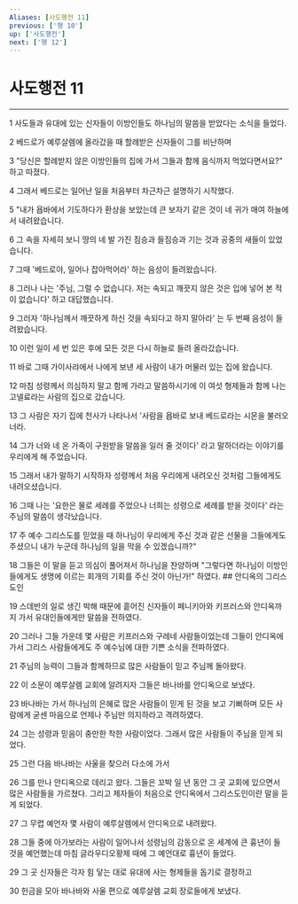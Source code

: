 ```yaml
---
Aliases: [사도행전 11]
previous: ['행 10']
up: ['사도행전']
next: ['행 12']
---
```

# 사도행전 11

***


1 사도들과 유대에 있는 신자들이 이방인들도 하나님의 말씀을 받았다는 소식을 들었다. 

2 베드로가 예루살렘에 올라갔을 때 할례받은 신자들이 그를 비난하며 

3 "당신은 할례받지 않은 이방인들의 집에 가서 그들과 함께 음식까지 먹었다면서요?" 하고 따졌다. 

4 그래서 베드로는 일어난 일을 처음부터 차근차근 설명하기 시작했다. 

5 "내가 욥바에서 기도하다가 환상을 보았는데 큰 보자기 같은 것이 네 귀가 매여 하늘에서 내려왔습니다. 

6 그 속을 자세히 보니 땅의 네 발 가진 짐승과 들짐승과 기는 것과 공중의 새들이 있었습니다. 

7 그때 '베드로야, 일어나 잡아먹어라' 하는 음성이 들려왔습니다. 

8 그러나 나는 '주님, 그럴 수 없습니다. 저는 속되고 깨끗지 않은 것은 입에 넣어 본 적이 없습니다' 하고 대답했습니다. 

9 그러자 '하나님께서 깨끗하게 하신 것을 속되다고 하지 말아라' 는 두 번째 음성이 들려왔습니다. 

10 이런 일이 세 번 있은 후에 모든 것은 다시 하늘로 들려 올라갔습니다. 

11 바로 그때 가이사랴에서 나에게 보낸 세 사람이 내가 머물러 있는 집에 왔습니다. 

12 마침 성령께서 의심하지 말고 함께 가라고 말씀하시기에 이 여섯 형제들과 함께 나는 고넬료라는 사람의 집으로 갔습니다. 

13 그 사람은 자기 집에 천사가 나타나서 '사람을 욥바로 보내 베드로라는 시몬을 불러오너라. 

14 그가 너와 네 온 가족이 구원받을 말씀을 일러 줄 것이다' 라고 말하더라는 이야기를 우리에게 해 주었습니다. 

15 그래서 내가 말하기 시작하자 성령께서 처음 우리에게 내려오신 것처럼 그들에게도 내려오셨습니다. 

16 그때 나는 '요한은 물로 세례를 주었으나 너희는 성령으로 세례를 받을 것이다' 라는 주님의 말씀이 생각났습니다. 

17 주 예수 그리스도를 믿었을 때 하나님이 우리에게 주신 것과 같은 선물을 그들에게도 주셨으니 내가 누군데 하나님의 일을 막을 수 있겠습니까?" 

18 그들은 이 말을 듣고 의심이 풀어져서 하나님을 찬양하며 "그렇다면 하나님이 이방인들에게도 생명에 이르는 회개의 기회를 주신 것이 아닌가!" 하였다. ## 안디옥의 그리스도인 

19 스데반의 일로 생긴 박해 때문에 흩어진 신자들이 페니키아와 키프러스와 안디옥까지 가서 유대인들에게만 말씀을 전하였다. 

20 그러나 그들 가운데 몇 사람은 키프러스와 구레네 사람들이었는데 그들이 안디옥에 가서 그리스 사람들에게도 주 예수님에 대한 기쁜 소식을 전파하였다. 

21 주님의 능력이 그들과 함께하므로 많은 사람들이 믿고 주님께 돌아왔다. 

22 이 소문이 예루살렘 교회에 알려지자 그들은 바나바를 안디옥으로 보냈다. 

23 바나바는 가서 하나님의 은혜로 많은 사람들이 믿게 된 것을 보고 기뻐하며 모든 사람에게 굳센 마음으로 언제나 주님만 의지하라고 격려하였다. 

24 그는 성령과 믿음이 충만한 착한 사람이었다. 그래서 많은 사람들이 주님을 믿게 되었다. 

25 그런 다음 바나바는 사울을 찾으러 다소에 가서 

26 그를 만나 안디옥으로 데리고 왔다. 그들은 꼬박 일 년 동안 그 곳 교회에 있으면서 많은 사람들을 가르쳤다. 그리고 제자들이 처음으로 안디옥에서 그리스도인이란 말을 듣게 되었다. 

27 그 무렵 예언자 몇 사람이 예루살렘에서 안디옥으로 내려왔다. 

28 그들 중에 아가보라는 사람이 일어나서 성령님의 감동으로 온 세계에 큰 흉년이 들 것을 예언했는데 마침 글라우디오황제 때에 그 예언대로 흉년이 들었다. 

29 그 곳 신자들은 각자 힘 닿는 대로 유대에 사는 형제들을 돕기로 결정하고 

30 헌금을 모아 바나바와 사울 편으로 예루살렘 교회 장로들에게 보냈다.
